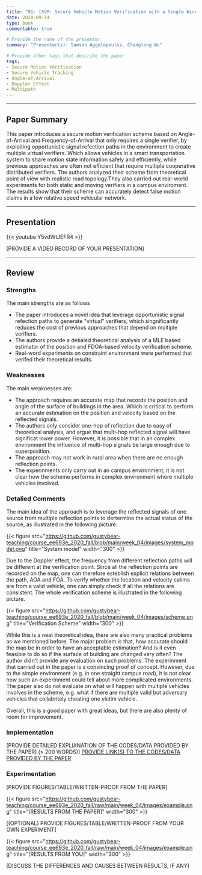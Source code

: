 ```yaml
---
title: "01: [SVM: Secure Vehicle Motion Verification with a Single Wireless Receiver] by [Mingshun Sun, Yanmao Man, Ming Li, Ryan Gerdes]"
date: 2020-09-14
type: book
commentable: true

# Provide the name of the presenter
summary: "Presenter(s): Samson Aggelopoulos, Changlong Wu"

# Provide other tags that describe the paper
tags:
- Secure Motion Verification
- Secure Vehicle Tracking
- Angle-of-Arrival
- Doppler Effect
- Multipath
---
```


***
## Paper Summary
This paper introduces a secure motion verification scheme based on Angle-of-Arrival and Frequency-of-Arrival that only requires a single verifier, by exploiting opportunistic signal refection paths in the environment to create multiple virtual verifiers. Which allows vehicles in a smart transportation system to share motion state information safely and efficiently, while previous approaches are often not efficient that require multiple cooperative distributed verifiers. The authors analyzed their scheme from theoretical point of view with realistic road topology.They also carried out real-world experiments for both static and moving verifiers in a campus enviroment. The results show that their scheme can accurately detect false motion claims in a low relative speed vehicular network.
***

## Presentation
{{< youtube Y5vdWtJEFR4 >}}

[PROVIDE A VIDEO RECORD OF YOUR PRESENTATION]
***

## Review
### Strengths
The main strengths are as follows
- The paper introduces a novel idea that leverage opportunistic signal refection paths to generate "virtual" verifiers, which singnificantly reduces the cost of previous approaches that depend on multiple verifiers.
- The authors provide a detialed theoretical analysis of a MLE based estimator of the position and FDOA-based velocity verification scheme.
- Real-word experiments on constraint environment were performed that verifed their theoretical results.

### Weaknesses
The main weaknesses are:
- The approach requires an accurate map that records the position and angle of the surface of buildings in the area. Which is critical to perform an accurate estimation on the position and velocity based on the reflected signals.
- The authors only consider one-hop of reflection due to easy of theoretical analysis, and argue that multi-hop reflected signal will have significat lower power. However, it is possible that in an complex environment the influence of multi-hop signals be large enough due to superposition.
- The approach may not work in rural area when there are no enough reflection points.
- The experinments only carry out in an campus environment, it is not clear how the scheme performs in complex environment where multiple vehicles involved.

### Detalied Comments
The main idea of the approach is to leverage the reflected signals of one source from multiple reflection points to dertermine the actual status of the source, as illustrated in the following picture.

{{< figure src="https://github.com/gustybear-teaching/course_ee693e_2020_fall/blob/main/week_04/images/system_model.png" title="System model" width="300" >}}

Due to the Doppler effect, the frequency from different reflection paths will be different at the verification point. Since all the reflection points are recorded on the map, one can therefore esteblish explicit relations between the path, AOA and FOA. To verify whether the location and velocity calims are from a valid vehicle,  one can simply check if all the relations are consistent. The whole verification scheme is illustrated in the following picture.

{{< figure src="https://github.com/gustybear-teaching/course_ee693e_2020_fall/blob/main/week_04/images/scheme.png" title="Verification Scheme" width="300" >}}

While this is a neat theoretical idea, there are also many practical problems as we mentioned before. The major problem is that, how accurate should the map be in order to have an acceptable estimation? And is it even feasible to do so if the surface of building are changed very often? The author didn't provide any evaluation on such problems. The experinment that carried out in the paper is a convincing proof of concept. However, due to the simple environment (e.g. in one straight campus road), it is not clear how such an experinment could tell about more complicated environments. The paper also do not evaluate on what will happen with multiple vehicles involves in the scheme, e.g. what if there are multiple valid but adversary vehicles that collabritely cheating one victim vehicle.

Overall, this is a good paper with great ideas, but there are also plenty of room for improvement.



### Implementation
[PROVIDE DETAILED EXPLIANATION OF THE CODES/DATA PROVIDED BY THE PAPER] (>
200 WORDS)]
[PROVIDE LINK(S) TO THE CODES/DATA PROVIDED BY THE PAPER](https://github.com/gustybear-teaching/course_ee693e_2020_fall)

### Experimentation
[PROVIDE FIGURES/TABLE/WRITTEN-PROOF FROM THE PAPER]

{{< figure src="https://github.com/gustybear-teaching/course_ee693e_2020_fall/raw/main/week_04/images/example.png" title="[RESULTS FROM THE PAPER]" width="300" >}}

[(OPTIONAL) PROVIDE FIGURES/TABLE/WRITTEN-PROOF FROM YOUR OWN EXPERIMENT]

{{< figure src="https://github.com/gustybear-teaching/course_ee693e_2020_fall/raw/main/week_04/images/example.png" title="[RESULTS FROM YOU]" width="300" >}}

[DISCUSS THE DIFFERENCES AND CAUSES BETWEEN RESULTS, IF ANY]
